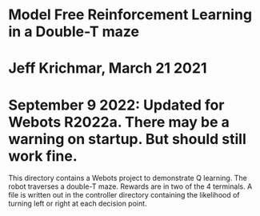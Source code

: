 # Model Free Reinforcement Learning in a Double-T maze
# Jeff Krichmar, March 21 2021
#    September 9 2022: Updated for Webots R2022a.  There may be a warning on startup.  But should still work fine.

This directory contains a Webots project to demonstrate Q learning.  The robot traverses a double-T maze. Rewards are in two of the 4 terminals.
A file is written out in the controller directory containing the likelihood of turning left or right at each decision point.
